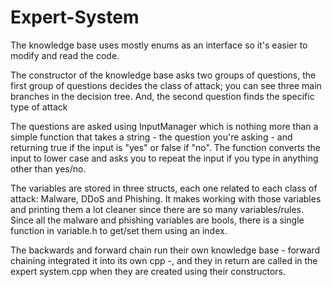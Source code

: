 # Expert-System
The knowledge base uses mostly enums as an interface so it's easier to modify and read the code. 

The constructor of the knowledge base asks two groups of questions, the first group of questions decides the class
of attack; you can see three main branches in the decision tree. And, the second question finds the specific type of attack

The questions are asked using InputManager which is nothing more than a simple function that takes a string - the question
you're asking - and returning true if the input is "yes" or false if "no". The function converts the input to lower case and asks
you to repeat the input if you type in anything other than yes/no.

The variables are stored in three structs, each one related to each class of attack: Malware, DDoS and Phishing. It makes working with
those variables and printing them a lot cleaner since there are so many variables/rules. Since all the malware and phishing
variables are bools, there is a single function in variable.h to get/set them using an index.

The backwards and forward chain run their own knowledge base - forward chaining integrated it into its own cpp -, and they in return are
called in the expert system.cpp when they are created using their constructors.
